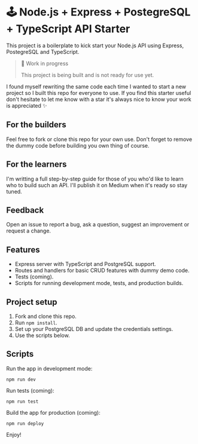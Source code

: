 # 🕹 Node.js + Express + PostegreSQL + TypeScript API Starter

This project is a boilerplate to kick start your Node.js API using Express, PostegreSQL and TypeScript. 

> 🚧 Work in progress
> 
> This project is being built and is not ready for use yet.

I found myself rewriting the same code each time I wanted to start a new project so I built this repo for everyone to use. If you find this starter useful don't hesitate to let me know with a star it's always nice to know your work is appreciated ✨

## For the builders
Feel free to fork or clone this repo for your own use. Don't forget to remove the dummy code before building you own thing of course.

## For the learners
I'm writting a full step-by-step guide for those of you who'd like to learn who to build such an API. I'll publish it on Medium when it's ready so stay tuned.

## Feedback
Open an issue to report a bug, ask a question, suggest an improvement or request a change.

## Features
- Express server with TypeScript and PostgreSQL support.
- Routes and handlers for basic CRUD features with dummy demo code.
- Tests (coming).
- Scripts for running development mode, tests, and production builds.

## Project setup

1. Fork and clone this repo.
2. Run `npm install`.
3. Set up your PostgreSQL DB and update the credentials settings.
4. Use the scripts below.

## Scripts
Run the app in development mode:
```
npm run dev
```

Run tests (coming):
```
npm run test
```

Build the app for production (coming):
```
npm run deploy
```

Enjoy!